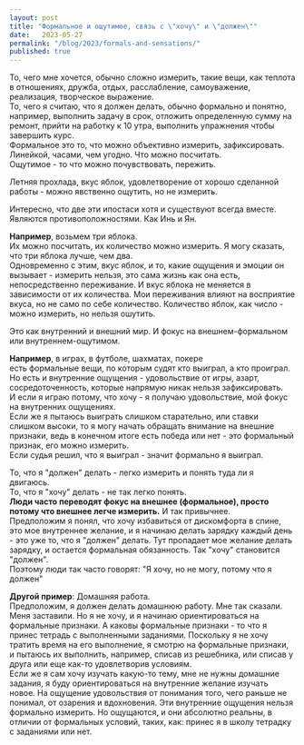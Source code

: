 ```yaml
---
layout: post
title: "Формальное и ощутимое, связь с \"хочу\" и \"должен\""
date:   2023-05-27
permalink: "/blog/2023/formals-and-sensations/"
published: true
---
```

То, чего мне хочется, обычно сложно измерить, такие вещи, как теплота в отношениях, дружба, отдых, расслабление, самоуважение, реализация, творческое выражение.\
То, чего я считаю, что я должен делать, обычно формально и понятно, например, выполнить задачу в срок, отложить определенную сумму на ремонт, прийти на работку к 10 утра, выполнить упражнения чтобы завершить курс.\
Формальное это то, что можно объективно измерить, зафиксировать.\
Линейкой, часами, чем угодно. Что можно посчитать.\
Ощутимое - то что можно почувствовать, пережить.

Летняя прохлада, вкус яблок, удовлетворение от хорошо сделанной работы - можно явственно ощутить, но не измерить.

Интересно, что две эти ипостаси хотя и существуют всегда вместе. Являются противоположностями. Как Инь и Ян.

**Например**, возьмем три яблока.\
Их можно посчитать, их количество можно измерить. Я могу сказать, что три яблока лучше, чем два.\
Одновременно с этим, вкус яблок, и то, какие ощущения и эмоции он вызывает - измерить нельзя, это сама жизнь как она есть, непосредственно переживание. И вкус яблока не меняется в зависимости от их количества. Мои переживания влияют на восприятие вкуса, но не само по себе количество.
Количество яблок, как число - можно измерить, но нельзя ошутить.

Это как внутренний и внешний мир. И фокус на внешнем-формальном или внутреннем-ощутимом.

**Например**, в играх, в футболе, шахматах, покере\
есть формальные вещи, по которым судят кто выиграл, а кто проиграл.\
Но есть и внутренние ощущения - удовольствие от игры, азарт, сосредоточенность, которые напрямую никак нельзя зафиксировать.\
И если я играю потому, что хочу - я получаю удовольствие, мой фокус на внутренних ощущениях.\
Если же я пытаюсь выиграть слишком старательно, или ставки слишком высоки, то я могу начать обращать внимание на внешние признаки, ведь в конечном итоге есть победа или нет - это формальный признак, его можно измерить.\
Если судья решил, что я выиграл - значит формально я выиграл.

То, что я "должен" делать - легко измерить и понять туда ли я двигаюсь.\
То, что я "хочу" делать - не так легко понять.\
**Люди часто переводят фокус на внешнее (формальное), просто потому что внешнее легче измерить.** И так привычнее.\
Предположим я понял, что хочу избавиться от дискомфорта в спине, это мое внутреннее желание, и я начинаю делать зарядку каждый день - это уже то, что я "должен" делать. Тут пропадает мое желание делать зарядку, и остается формальная обязанность. Так "хочу" становится "должен".\
Поэтому люди так часто говорят: "Я хочу, но не могу, потому что я должен"

**Другой пример**: Домашняя работа.\
Предположим, я должен делать домашнюю работу. Мне так сказали. Меня заставили. Но я не хочу, и я начинаю ориентироваться на формальные признаки. А каковы формальные признаки - то что я принес тетрадь с выполненными заданиями. Поскольку я не хочу тратить время на его выполнение, я смотрю на формальные признаки, и пытаюсь их выполнить, например, списав из решебника, или списав у друга или еще как-то удовлетворив условиям.\
Если же я сам хочу изучать какую-то тему, мне не нужны домашние задания, я буду ориентироваться на внутренние желание изучать новое. На ощущение удовольствия от понимания того, чего раньше не понимал, от озарения и вдохновения. Эти внутренние ощущения нельзя формально измерить. Но ощущаются, и они абсолютно реальны, в отличии от формальных условий, таких, как: принес я в школу тетрадку с заданиями или нет.

